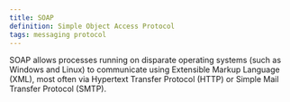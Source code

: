 ```yaml
---
title: SOAP
definition: Simple Object Access Protocol
tags: messaging protocol
---
```


SOAP allows processes running on disparate operating systems (such as Windows and Linux) to communicate using Extensible Markup Language (XML), most often via Hypertext Transfer Protocol (HTTP) or Simple Mail Transfer Protocol (SMTP).
